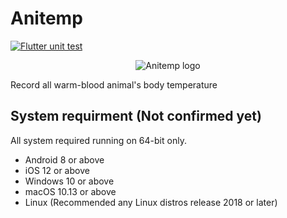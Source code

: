 # Anitemp

[![Flutter unit test](https://github.com/rk0cc/anitemp/actions/workflows/test.yml/badge.svg?branch=main)](https://github.com/rk0cc/anitemp/actions/workflows/test.yml)

<p align="center">
  <img src="https://user-images.githubusercontent.com/70585816/169951892-969325df-21d6-4139-9a05-2b9621bc9f27.png" alt="Anitemp logo"/>
</p>

Record all warm-blood animal's body temperature

## System requirment (Not confirmed yet)

All system required running on 64-bit only.

* Android 8 or above
* iOS 12 or above
* Windows 10 or above
* macOS 10.13 or above
* Linux (Recommended any Linux distros release 2018 or later)

